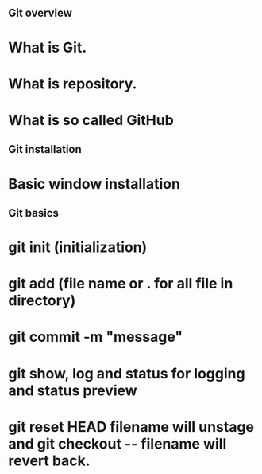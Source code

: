 ## Git overview
# What is Git. 
# What is repository.
# What is so called GitHub

## Git installation
# Basic window installation

## Git basics
# git init (initialization)
# git add (file name or . for all file in directory)
# git commit -m "message"
# git show, log and status for logging and status preview
# git reset HEAD filename will unstage and git checkout -- filename will revert back.